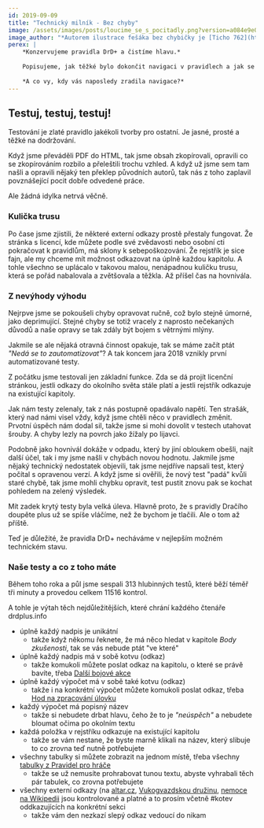 ```yaml
---
id: 2019-09-09
title: "Technický milník - Bez chyby"
image: /assets/images/posts/loucime_se_s_pocitadly.png?version=a084e9e08b0006106ac67928ef6db771
image_author: "*Autorem ilustrace fešáka bez chybičky je [Ticho 762](https://www.facebook.com/ticho762). Děkujeme!*"
perex: |
    *Konzervujeme pravidla DrD+ a čistíme hlavu.*
    
    Popisujeme, jak těžké bylo dokončit navigaci v pravidlech a jak se to hodí vám.
    
    *A co vy, kdy vás naposledy zradila navigace?*
---
```


## Testuj, testuj, testuj!

Testování je zlaté pravidlo jakékoli tvorby pro ostatní. Je jasné, prosté a těžké na dodržování.

Když jsme převáděli PDF do HTML, tak jsme obsah zkopírovali, opravili co se zkopírováním rozbilo a přeleštili trochu vzhled. A když už jsme sem tam našli a opravili nějaký ten překlep původních autorů, tak nás z toho zaplavil povznášející pocit dobře odvedené práce.

Ale žádná idylka netrvá věčně.

### Kulička trusu
Po čase jsme zjistili, že některé externí odkazy prostě přestaly fungovat. Že stránka s licencí, kde můžete podle své zvědavosti nebo osobní cti pokračovat k pravidlům, má sklony k sebepoškozování. Že rejstřík je sice fajn, ale my chceme mít možnost odkazovat na úplně každou kapitolu. A tohle všechno se uplácalo v takovou malou, nenápadnou kuličku trusu, která se pořád nabalovala a zvětšovala a těžkla.
Až příšel čas na hovnivála.

### Z nevýhody výhodu
Nejrpve jsme se pokoušeli chyby opravovat ručně, což bylo stejně úmorné, jako deprimující. Stejné chyby se totiž vracely z naprosto nečekaných důvodů a naše opravy se tak zdály být bojem s větrnými mlýny.

Jakmile se ale nějaká otravná činnost opakuje, tak se máme začít ptát *"Nedá se to zautomatizovat"*?
A tak koncem jara 2018 vznikly první automatizované testy.

Z počátku jsme testovali jen základní funkce. Zda se dá projít licenční stránkou, jestli odkazy do okolního světa stále platí a jestli rejstřík odkazuje na existující kapitoly.

Jak nám testy zelenaly, tak z nás postupně opadávalo napětí. Ten strašák, který nad námi visel vždy, když jsme chtěli něco v pravidlech změnit.
Prvotní úspěch nám dodal sil, takže jsme si mohi dovolit v testech utahovat šrouby. A chyby lezly na povrch jako žížaly po lijavci.

Podobně jako hovnivál dokáže v odpadu, který by jiní obloukem obešli, najít další účel, tak i my jsme našli v chybách novou hodnotu. Jakmile jsme nějaký technický nedostatek objevili, tak jsme nejdříve napsali test, který počítal s opravenou verzí. A když jsme si ověřili, že nový test "padá" kvůli staré chybě, tak jsme mohli chybku opravit, test pustit znovu pak se kochat pohledem na zelený výsledek.

Mít zadek krytý testy byla velká úleva. Hlavně proto, že s pravidly Dračího doupěte plus už se spíše vláčíme, než že bychom je tlačili. Ale o tom až příště.

Teď je důležité, že pravidla DrD+ necháváme v nejlepším možném technickém stavu.

### Naše testy a co z toho máte
Během toho roka a půl jsme sespali 313 hlubinných testů, které běží téměř tři minuty a provedou celkem 11516 kontrol.

A tohle je výtah těch nejdůležitějších, které chrání každého čtenáře drdplus.info

- úplně každý nadpis je unikátní
    - takže když někomu řeknete, že má něco hledat v kapitole *Body zkušenosti*, tak se vás nebude ptát "ve které"
- úplně každý nadpis má v sobě kotvu (odkaz)
    - takže komukoli můžete poslat odkaz na kapitolu, o které se právě bavíte, třeba [Další bojové akce](https://pph.drdplus.info/#dalsi_bojove_akce)
- úplně každý výpočet má v sobě také kotvu (odkaz)
    - takže i na konkrétní výpočet můžete komukoli poslat odkaz, třeba [Hod na zpracování úlovku](https://pph.drdplus.info/#hod_na_zpracovani_ulovku)
- každý výpočet má popisný název
    - takže si nebudete drbat hlavu, čeho že to je *"neúspěch"* a nebudete bloumat očima po okolním textu
- každá položka v rejstříku odkazuje na existující kapitolu
    - takže se vám nestane, že byste marně klikali na název, který slibuje to co zrovna teď nutně potřebujete
- všechny tabulky si můžete zobrazit na jednom místě, třeba všechny [tabulky z Pravidel pro hráče](https://pph.drdplus.info/?tabulky)
    - takže se už nemusíte prohrabovat tunou textu, abyste vyhrabali těch pár tabulek, co zrovna potřebujete
- všechny externí odkazy (na [altar.cz](https://altar.cz), [Vukogvazdskou družinu](https://www.vukogvazd.cz/), [nemoce na Wikipedii](https://cs.wikipedia.org/wiki/Cholera) jsou kontrolované a platné a to prosím včetně #kotev oddkazujících na konkrétní sekci
    - takže vám den nezkazí slepý odkaz vedoucí do nikam
